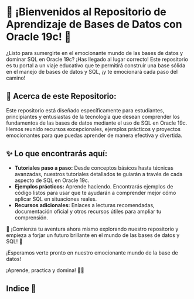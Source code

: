 # 🚀 ¡Bienvenidos al Repositorio de Aprendizaje de Bases de Datos con Oracle 19c! 🚀

¿Listo para sumergirte en el emocionante mundo de las bases de datos y dominar SQL en Oracle 19c? ¡Has llegado al lugar correcto! Este repositorio es tu portal a un viaje educativo que te permitirá construir una base sólida en el manejo de bases de datos y SQL, ¡y te emocionará cada paso del camino!

## 📘 Acerca de este Repositorio:
Este repositorio está diseñado específicamente para estudiantes, principiantes y entusiastas de la tecnología que desean comprender los fundamentos de las bases de datos mediante el uso de SQL en Oracle 19c. Hemos reunido recursos excepcionales, ejemplos prácticos y proyectos emocionantes para que puedas aprender de manera efectiva y divertida.

## ✨ Lo que encontrarás aquí:

* **Tutoriales paso a paso:**  Desde conceptos básicos hasta técnicas avanzadas, nuestros tutoriales detallados te guiarán a través de cada aspecto de SQL en Oracle 19c.
* **Ejemplos prácticos:** Aprende haciendo. Encontrarás ejemplos de código listos para usar que te ayudarán a comprender mejor cómo aplicar SQL en situaciones reales.
* **Recursos adicionales:** Enlaces a lecturas recomendadas, documentación oficial y otros recursos útiles para ampliar tu comprensión.

🌟 ¡Comienza tu aventura ahora mismo explorando nuestro repositorio y empieza a forjar un futuro brillante en el mundo de las bases de datos y SQL! 🌟

¡Esperamos verte pronto en nuestro emocionante mundo de la base de datos!

¡Aprende, practica y domina! 💪✨

## Indice 📃
